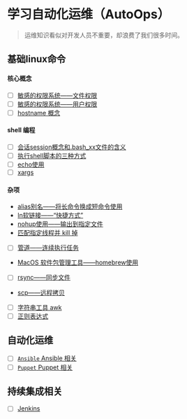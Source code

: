 # 学习自动化运维（AutoOps）

> 运维知识看似对开发人员不重要，却浪费了我们很多时间。

## 基础linux命令

#### 核心概念

- [ ] [敏感的权限系统——文件权限]()
- [ ] [敏感的权限系统——用户权限]()
- [ ] [hostname 概念]()

#### shell 编程

- [ ] [会话session概念和.bash_xx文件的含义]()
- [ ] [执行shell脚本的三种方式]()
- [ ] [echo使用]()
- [ ] [xargs]()

#### 杂项

- [alias别名——将长命令换成短命令使用]()
- [ln软链接——“快捷方式”]()
- [nohup使用——输出到指定文件]()
- [匹配指定线程并 kill 掉]()
- [ ] [管道——连续执行任务]()
- [MacOS 软件包管理工具——homebrew使用](./Homebrew.md)
- [ ] [rsync——同步文件]()
- [scp——远程拷贝]()
- [ ] [字符串工具 awk]()
- [ ] [正则表达式]()

## 自动化运维

- [ ] [`Ansible` Ansible 相关]()
- [ ] [`Puppet` Puppet 相关]()

## 持续集成相关

- [ ] [Jenkins]()

